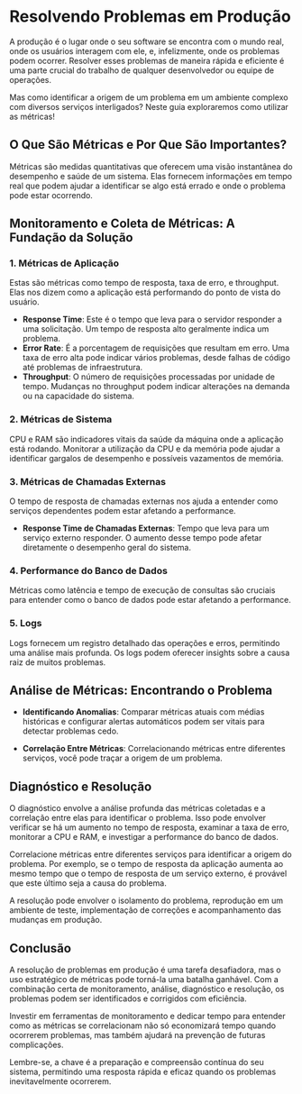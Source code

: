 # Resolvendo Problemas em Produção

A produção é o lugar onde o seu software se encontra com o mundo real, onde os usuários interagem com ele, e, infelizmente, onde os problemas podem ocorrer. Resolver esses problemas de maneira rápida e eficiente é uma parte crucial do trabalho de qualquer desenvolvedor ou equipe de operações.

Mas como identificar a origem de um problema em um ambiente complexo com diversos serviços interligados? Neste guia exploraremos como utilizar as métricas!

## **O Que São Métricas e Por Que São Importantes?**

Métricas são medidas quantitativas que oferecem uma visão instantânea do desempenho e saúde de um sistema. Elas fornecem informações em tempo real que podem ajudar a identificar se algo está errado e onde o problema pode estar ocorrendo.

## **Monitoramento e Coleta de Métricas: A Fundação da Solução**

### **1. Métricas de Aplicação**
Estas são métricas como tempo de resposta, taxa de erro, e throughput. Elas nos dizem como a aplicação está performando do ponto de vista do usuário.

- **Response Time**: Este é o tempo que leva para o servidor responder a uma solicitação. Um tempo de resposta alto geralmente indica um problema.
- **Error Rate**: É a porcentagem de requisições que resultam em erro. Uma taxa de erro alta pode indicar vários problemas, desde falhas de código até problemas de infraestrutura.
- **Throughput**: O número de requisições processadas por unidade de tempo. Mudanças no throughput podem indicar alterações na demanda ou na capacidade do sistema.

### **2. Métricas de Sistema**
CPU e RAM são indicadores vitais da saúde da máquina onde a aplicação está rodando. Monitorar a utilização da CPU e da memória pode ajudar a identificar gargalos de desempenho e possíveis vazamentos de memória.

### **3. Métricas de Chamadas Externas**
O tempo de resposta de chamadas externas nos ajuda a entender como serviços dependentes podem estar afetando a performance.

- **Response Time de Chamadas Externas**: Tempo que leva para um serviço externo responder. O aumento desse tempo pode afetar diretamente o desempenho geral do sistema.

### **4. Performance do Banco de Dados**
Métricas como latência e tempo de execução de consultas são cruciais para entender como o banco de dados pode estar afetando a performance.

### **5. Logs**
Logs fornecem um registro detalhado das operações e erros, permitindo uma análise mais profunda. Os logs podem oferecer insights sobre a causa raiz de muitos problemas.

## **Análise de Métricas: Encontrando o Problema**

- **Identificando Anomalias**: Comparar métricas atuais com médias históricas e configurar alertas automáticos podem ser vitais para detectar problemas cedo.

- **Correlação Entre Métricas**: Correlacionando métricas entre diferentes serviços, você pode traçar a origem de um problema.

## **Diagnóstico e Resolução**

O diagnóstico envolve a análise profunda das métricas coletadas e a correlação entre elas para identificar o problema. Isso pode envolver verificar se há um aumento no tempo de resposta, examinar a taxa de erro, monitorar a CPU e RAM, e investigar a performance do banco de dados.

Correlacione métricas entre diferentes serviços para identificar a origem do problema. Por exemplo, se o tempo de resposta da aplicação aumenta ao mesmo tempo que o tempo de resposta de um serviço externo, é provável que este último seja a causa do problema.

A resolução pode envolver o isolamento do problema, reprodução em um ambiente de teste, implementação de correções e acompanhamento das mudanças em produção.

## **Conclusão**

A resolução de problemas em produção é uma tarefa desafiadora, mas o uso estratégico de métricas pode torná-la uma batalha ganhável. Com a combinação certa de monitoramento, análise, diagnóstico e resolução, os problemas podem ser identificados e corrigidos com eficiência.

Investir em ferramentas de monitoramento e dedicar tempo para entender como as métricas se correlacionam não só economizará tempo quando ocorrerem problemas, mas também ajudará na prevenção de futuras complicações.

Lembre-se, a chave é a preparação e compreensão contínua do seu sistema, permitindo uma resposta rápida e eficaz quando os problemas inevitavelmente ocorrerem.

